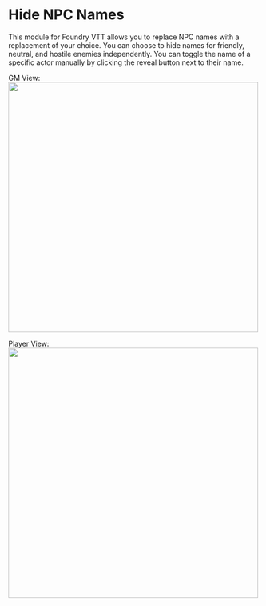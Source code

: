 # Hide NPC Names

This module for Foundry VTT allows you to replace NPC names with a replacement of your choice. You can choose to hide names for friendly, neutral, and hostile enemies independently. You can toggle the name of a specific actor manually by clicking the reveal button next to their name.

GM View:
<img src="https://github.com/ddbrown30/hide-npc-names/blob/main/gm_view.webp" width="500">

Player View:
<img src="https://github.com/ddbrown30/hide-npc-names/blob/main/player_view.webp" width="500">